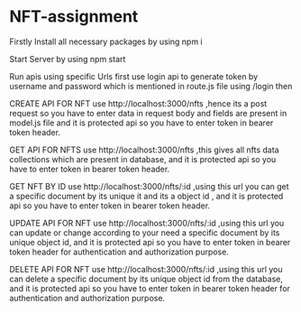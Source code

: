 # NFT-assignment

<!--  -->
Firstly Install all necessary packages by using 
npm i

<!--  -->
Start Server by using 
npm start

<!--  -->
Run apis
using specific Urls 
first use login api to generate token by username and password which is mentioned in route.js file using /login 
then 

<!--  -->
CREATE API FOR NFT
use http://localhost:3000/nfts ,hence its a post request so you have to enter data in request body and fields are present in model.js file and it is protected api so you have
to enter token in bearer token header.

<!--  -->
GET API FOR NFTS
use http://localhost:3000/nfts ,this gives all nfts data collections which are present in database, and it is protected api so you have
to enter token in bearer token header.

<!--  -->
GET NFT BY ID
use http://localhost:3000/nfts/:id ,using this url you can get a specific document by its unique it and its a object id , and it is protected api so you have
to enter token in bearer token header.

<!--  -->
UPDATE API FOR NFT
use http://localhost:3000/nfts/:id ,using this url you can update or change according to your need a specific document by its unique object id, and it is protected api 
so you have to enter token in bearer token header for authentication and authorization purpose.

<!--  -->
DELETE API FOR NFT
use http://localhost:3000/nfts/:id ,using this url you can delete a specific document by its unique object id from the database, and it is protected api 
so you have to enter token in bearer token header for authentication and authorization purpose.


